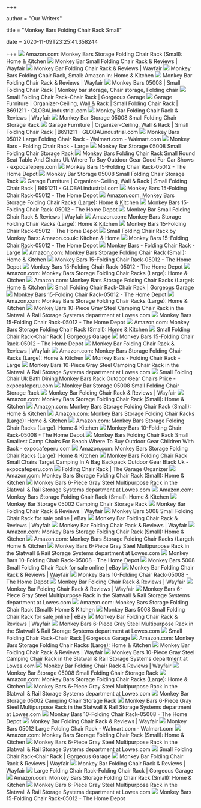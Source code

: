 +++
        
author = "Our Writers"
        
title = "Monkey Bars Folding Chair Rack Small"
        
date = 2020-11-09T23:25:41.358244
        
+++
[ ![](https://images-na.ssl-images-amazon.com/images/I/51Kqqk0XUiL._AC_SX522_.jpg)](https://images-na.ssl-images-amazon.com/images/I/51Kqqk0XUiL._AC_SX522_.jpg) Amazon.com: Monkey Bars Storage Folding Chair Rack (Small): Home & Kitchen
[ ![](https://secure.img1-fg.wfcdn.com/im/73464823/resize-h800-w800%5Ecompr-r85/1181/118130026/Small+Folding+Chair+Rack.jpg)](https://secure.img1-fg.wfcdn.com/im/73464823/resize-h800-w800%5Ecompr-r85/1181/118130026/Small+Folding+Chair+Rack.jpg) Monkey Bar Small Folding Chair Rack & Reviews | Wayfair
[ ![](https://secure.img1-fg.wfcdn.com/im/07927928/compr-r85/1069/106932944/folding-chair-rack.jpg)](https://secure.img1-fg.wfcdn.com/im/07927928/compr-r85/1069/106932944/folding-chair-rack.jpg) Monkey Bar Folding Chair Rack & Reviews | Wayfair
[ ![](https://images-na.ssl-images-amazon.com/images/I/7171ky9qo9L._SX425_.jpg)](https://images-na.ssl-images-amazon.com/images/I/7171ky9qo9L._SX425_.jpg) Monkey Bars Folding Chair Rack, Small: Amazon.in: Home & Kitchen
[ ![](https://secure.img1-fg.wfcdn.com/im/66750383/resize-h800-w800%5Ecompr-r85/1069/106932944/Folding+Chair+Rack.jpg)](https://secure.img1-fg.wfcdn.com/im/66750383/resize-h800-w800%5Ecompr-r85/1069/106932944/Folding+Chair+Rack.jpg) Monkey Bar Folding Chair Rack & Reviews | Wayfair
[ ![](https://i.pinimg.com/600x315/3d/02/07/3d0207912fe16b5054c6ed79681a9251.jpg)](https://i.pinimg.com/600x315/3d/02/07/3d0207912fe16b5054c6ed79681a9251.jpg) Monkey Bars 05008 | Small Folding Chair Rack | Monkey bar storage, Chair  storage, Folding chair
[ ![](https://i.ytimg.com/vi/qWwwfiWFbl0/maxresdefault.jpg)](https://i.ytimg.com/vi/qWwwfiWFbl0/maxresdefault.jpg) Small Folding Chair Rack-Chair Rack | Gorgeous Garage
[ ![](https://images.globalindustrial.com/images/500x500/web-small-folding-chair-rack.jpg?t=1334116800000)](https://images.globalindustrial.com/images/500x500/web-small-folding-chair-rack.jpg?t=1334116800000) Garage Furniture | Organizer-Ceiling, Wall & Rack | Small Folding Chair Rack  | B691211 - GLOBALindustrial.com
[ ![](https://secure.img1-fg.wfcdn.com/im/09995818/resize-h800-w800%5Ecompr-r85/1069/106932949/Folding+Chair+Rack.jpg)](https://secure.img1-fg.wfcdn.com/im/09995818/resize-h800-w800%5Ecompr-r85/1069/106932949/Folding+Chair+Rack.jpg) Monkey Bar Folding Chair Rack & Reviews | Wayfair
[ ![](https://www.competitiveedgeproducts.com/assets/images/05008-05.jpeg)](https://www.competitiveedgeproducts.com/assets/images/05008-05.jpeg) Monkey Bar Storage 05008 Small Folding Chair Storage Rack
[ ![](https://images.globalindustrial.com/images/enlarge/web-small-folding-chair-rack-front-view.jpg?t=1581483600000)](https://images.globalindustrial.com/images/enlarge/web-small-folding-chair-rack-front-view.jpg?t=1581483600000) Garage Furniture | Organizer-Ceiling, Wall & Rack | Small Folding Chair Rack  | B691211 - GLOBALindustrial.com
[ ![](https://i5.walmartimages.com/asr/6f6096c2-8e4d-4908-9882-b3d5afc978b4_1.abb07bc66d108cd298973fe398c03033.jpeg?odnWidth=612&odnHeight=612&odnBg=ffffff)](https://i5.walmartimages.com/asr/6f6096c2-8e4d-4908-9882-b3d5afc978b4_1.abb07bc66d108cd298973fe398c03033.jpeg?odnWidth=612&odnHeight=612&odnBg=ffffff) Monkey Bars 05012 Large Folding Chair Rack - Walmart.com - Walmart.com
[ ![](https://woodcraft-production-weblinc.netdna-ssl.com/product_images/monkey-bars-folding-chair-rack-large/5843c63169702d0253000e01/super_zoom.jpg?c=1480836657)](https://woodcraft-production-weblinc.netdna-ssl.com/product_images/monkey-bars-folding-chair-rack-large/5843c63169702d0253000e01/super_zoom.jpg?c=1480836657) Monkey Bars - Folding Chair Rack - Large
[ ![](https://www.competitiveedgeproducts.com/assets/images/05008-07.jpeg)](https://www.competitiveedgeproducts.com/assets/images/05008-07.jpeg) Monkey Bar Storage 05008 Small Folding Chair Storage Rack
[ ![](https://www.expocafeperu.com/w/2020/01/monkey-bars-folding-chair-rack-small-small-round-seat-folding-chair-small-folding-table-and-chairs-uk-small-folding-chair-where-to-buy.jpg)](https://www.expocafeperu.com/w/2020/01/monkey-bars-folding-chair-rack-small-small-round-seat-folding-chair-small-folding-table-and-chairs-uk-small-folding-chair-where-to-buy.jpg) Monkey Bars Folding Chair Rack Small Round Seat Table And Chairs Uk Where  To Buy Outdoor Gear Good For Car Shows - expocafeperu.com
[ ![](https://images.homedepot-static.com/productImages/44b716de-adb0-4131-b7bb-086db954bd35/svn/gray-monkey-bars-garage-storage-hooks-05012-44_600.jpg)](https://images.homedepot-static.com/productImages/44b716de-adb0-4131-b7bb-086db954bd35/svn/gray-monkey-bars-garage-storage-hooks-05012-44_600.jpg) Monkey Bars 15-Folding Chair Rack-05012 - The Home Depot
[ ![](https://www.competitiveedgeproducts.com/assets/images/05008-02.jpeg)](https://www.competitiveedgeproducts.com/assets/images/05008-02.jpeg) Monkey Bar Storage 05008 Small Folding Chair Storage Rack
[ ![](https://images.globalindustrial.com/images/500x500/web-small-folding-chair-rack-front-view.jpg?t=1581483600000)](https://images.globalindustrial.com/images/500x500/web-small-folding-chair-rack-front-view.jpg?t=1581483600000) Garage Furniture | Organizer-Ceiling, Wall & Rack | Small Folding Chair Rack  | B691211 - GLOBALindustrial.com
[ ![](https://images.homedepot-static.com/productImages/d49b7fc4-cdb8-4b29-ad32-591a8ed6674e/svn/gray-monkey-bars-garage-storage-hooks-05012-4f_600.jpg)](https://images.homedepot-static.com/productImages/d49b7fc4-cdb8-4b29-ad32-591a8ed6674e/svn/gray-monkey-bars-garage-storage-hooks-05012-4f_600.jpg) Monkey Bars 15-Folding Chair Rack-05012 - The Home Depot
[ ![](https://images-na.ssl-images-amazon.com/images/I/61W%2Bc7uLK1L._AC_SL1250_.jpg)](https://images-na.ssl-images-amazon.com/images/I/61W%2Bc7uLK1L._AC_SL1250_.jpg) Amazon.com: Monkey Bars Storage Folding Chair Racks (Large): Home & Kitchen
[ ![](https://images.homedepot-static.com/productImages/7f94d5b2-a7f7-42e0-a6c8-3c478e57ab9a/svn/gray-monkey-bars-garage-storage-hooks-05012-77_600.jpg)](https://images.homedepot-static.com/productImages/7f94d5b2-a7f7-42e0-a6c8-3c478e57ab9a/svn/gray-monkey-bars-garage-storage-hooks-05012-77_600.jpg) Monkey Bars 15-Folding Chair Rack-05012 - The Home Depot
[ ![](https://secure.img1-fg.wfcdn.com/im/60744358/resize-h800-w800%5Ecompr-r85/1181/118130018/Small+Folding+Chair+Rack.jpg)](https://secure.img1-fg.wfcdn.com/im/60744358/resize-h800-w800%5Ecompr-r85/1181/118130018/Small+Folding+Chair+Rack.jpg) Monkey Bar Small Folding Chair Rack & Reviews | Wayfair
[ ![](https://m.media-amazon.com/images/S/aplus-media/sc/4e88bf5f-994a-4fc7-b2e0-4a2faf1f0530.__CR0,191,1000,619_PT0_SX970_V1___.png)](https://m.media-amazon.com/images/S/aplus-media/sc/4e88bf5f-994a-4fc7-b2e0-4a2faf1f0530.__CR0,191,1000,619_PT0_SX970_V1___.png) Amazon.com: Monkey Bars Storage Folding Chair Racks (Large): Home & Kitchen
[ ![](https://images.homedepot-static.com/productImages/d49b706b-f24e-4a39-95ea-9d36d12bc5e7/svn/gray-monkey-bars-garage-storage-hooks-05012-1d_600.jpg)](https://images.homedepot-static.com/productImages/d49b706b-f24e-4a39-95ea-9d36d12bc5e7/svn/gray-monkey-bars-garage-storage-hooks-05012-1d_600.jpg) Monkey Bars 15-Folding Chair Rack-05012 - The Home Depot
[ ![](https://images-eu.ssl-images-amazon.com/images/I/215pIzcGeZL._SR600%2C315_PIWhiteStrip%2CBottomLeft%2C0%2C35_SCLZZZZZZZ_.jpg)](https://images-eu.ssl-images-amazon.com/images/I/215pIzcGeZL._SR600%2C315_PIWhiteStrip%2CBottomLeft%2C0%2C35_SCLZZZZZZZ_.jpg) Small Folding Chair Rack by Monkey Bars: Amazon.co.uk: Kitchen & Home
[ ![](https://images.homedepot-static.com/productImages/dbd7fc0b-c900-4549-9d6d-239291a2fda1/svn/gray-monkey-bars-garage-storage-hooks-05012-66_600.jpg)](https://images.homedepot-static.com/productImages/dbd7fc0b-c900-4549-9d6d-239291a2fda1/svn/gray-monkey-bars-garage-storage-hooks-05012-66_600.jpg) Monkey Bars 15-Folding Chair Rack-05012 - The Home Depot
[ ![](https://woodcraft-production-weblinc.netdna-ssl.com/product_images/monkey-bars-folding-chair-rack-large/5843c63069702d0253000e00/super_zoom.jpg?c=1480836656)](https://woodcraft-production-weblinc.netdna-ssl.com/product_images/monkey-bars-folding-chair-rack-large/5843c63069702d0253000e00/super_zoom.jpg?c=1480836656) Monkey Bars - Folding Chair Rack - Large
[ ![](https://m.media-amazon.com/images/S/aplus-seller-content-images-us-east-1/ATVPDKIKX0DER/AHT1CESOFGI5B/1cad02b0-c0ba-4a81-9aa9-95f2cec78326._CR174,101,1667,515_PT0_SX970__.jpg)](https://m.media-amazon.com/images/S/aplus-seller-content-images-us-east-1/ATVPDKIKX0DER/AHT1CESOFGI5B/1cad02b0-c0ba-4a81-9aa9-95f2cec78326._CR174,101,1667,515_PT0_SX970__.jpg) Amazon.com: Monkey Bars Storage Folding Chair Rack (Small): Home & Kitchen
[ ![](https://images.homedepot-static.com/productImages/f1654e3e-a535-4f98-a898-fcfda30e438c/svn/gray-monkey-bars-garage-storage-hooks-05012-31_600.jpg)](https://images.homedepot-static.com/productImages/f1654e3e-a535-4f98-a898-fcfda30e438c/svn/gray-monkey-bars-garage-storage-hooks-05012-31_600.jpg) Monkey Bars 15-Folding Chair Rack-05012 - The Home Depot
[ ![](https://images.homedepot-static.com/productImages/95bdc6d7-a664-4c55-be92-3786e63faa41/svn/gray-monkey-bars-garage-storage-hooks-05012-e1_600.jpg)](https://images.homedepot-static.com/productImages/95bdc6d7-a664-4c55-be92-3786e63faa41/svn/gray-monkey-bars-garage-storage-hooks-05012-e1_600.jpg) Monkey Bars 15-Folding Chair Rack-05012 - The Home Depot
[ ![](https://m.media-amazon.com/images/S/aplus-media/sc/ff22af9f-a908-4ac5-bca3-b516772cb644.__CR0,0,970,600_PT0_SX970_V1___.jpg)](https://m.media-amazon.com/images/S/aplus-media/sc/ff22af9f-a908-4ac5-bca3-b516772cb644.__CR0,0,970,600_PT0_SX970_V1___.jpg) Amazon.com: Monkey Bars Storage Folding Chair Racks (Large): Home & Kitchen
[ ![](https://m.media-amazon.com/images/I/81mTtn+5Z1L._AC_SS350_.jpg)](https://m.media-amazon.com/images/I/81mTtn+5Z1L._AC_SS350_.jpg) Amazon.com: Monkey Bars Storage Folding Chair Racks (Large): Home & Kitchen
[ ![](https://gorgeousgarage.com/sites/default/files/styles/product_one_half/public/small-folding-chair-kit.jpg?itok=ptE8pYre)](https://gorgeousgarage.com/sites/default/files/styles/product_one_half/public/small-folding-chair-kit.jpg?itok=ptE8pYre) Small Folding Chair Rack-Chair Rack | Gorgeous Garage
[ ![](https://images.homedepot-static.com/productImages/772bd43a-8eb6-4b39-8a33-b0594ca3f547/svn/gray-monkey-bars-garage-storage-hooks-05012-76_600.jpg)](https://images.homedepot-static.com/productImages/772bd43a-8eb6-4b39-8a33-b0594ca3f547/svn/gray-monkey-bars-garage-storage-hooks-05012-76_600.jpg) Monkey Bars 15-Folding Chair Rack-05012 - The Home Depot
[ ![](https://m.media-amazon.com/images/S/aplus-media/sc/77f44fcb-2e85-4397-9cb0-e81d8a8c33e9.__CR0,0,970,300_PT0_SX970_V1___.jpg)](https://m.media-amazon.com/images/S/aplus-media/sc/77f44fcb-2e85-4397-9cb0-e81d8a8c33e9.__CR0,0,970,300_PT0_SX970_V1___.jpg) Amazon.com: Monkey Bars Storage Folding Chair Racks (Large): Home & Kitchen
[ ![](http://mobileimages.lowes.com/product/converted/100141/1001417900.jpg)](http://mobileimages.lowes.com/product/converted/100141/1001417900.jpg) Monkey Bars 10-Piece Gray Steel Camping Chair Rack in the Slatwall & Rail  Storage Systems department at Lowes.com
[ ![](https://images.homedepot-static.com/productImages/2ad581e0-31cd-4636-a57d-fc09e008062d/svn/monkey-bars-garage-bike-racks-01006-64_1000.jpg)](https://images.homedepot-static.com/productImages/2ad581e0-31cd-4636-a57d-fc09e008062d/svn/monkey-bars-garage-bike-racks-01006-64_1000.jpg) Monkey Bars 15-Folding Chair Rack-05012 - The Home Depot
[ ![](https://images-na.ssl-images-amazon.com/images/I/81CQ3OLmBqL._AC_UL160_SR160,160_.jpg)](https://images-na.ssl-images-amazon.com/images/I/81CQ3OLmBqL._AC_UL160_SR160,160_.jpg) Amazon.com: Monkey Bars Storage Folding Chair Rack (Small): Home & Kitchen
[ ![](https://gorgeousgarage.com/sites/default/files/styles/related_products/public/9_bucket_rack-white.jpg?itok=lwwZEWE9)](https://gorgeousgarage.com/sites/default/files/styles/related_products/public/9_bucket_rack-white.jpg?itok=lwwZEWE9) Small Folding Chair Rack-Chair Rack | Gorgeous Garage
[ ![](https://images.homedepot-static.com/productImages/c62059c8-720a-41b4-93aa-c979650ebd1c/svn/gray-monkey-bars-garage-storage-hooks-02001-64_600.jpg)](https://images.homedepot-static.com/productImages/c62059c8-720a-41b4-93aa-c979650ebd1c/svn/gray-monkey-bars-garage-storage-hooks-02001-64_600.jpg) Monkey Bars 15-Folding Chair Rack-05012 - The Home Depot
[ ![](https://secure.img1-fg.wfcdn.com/im/24078862/resize-h340-p1-w340%5Ecompr-r70/2823/2823192/Rough+N+Ready+Open+54%2522+H+x+32%2522+W+4+Shelf+Shelving+Unit+Starter.jpg)](https://secure.img1-fg.wfcdn.com/im/24078862/resize-h340-p1-w340%5Ecompr-r70/2823/2823192/Rough+N+Ready+Open+54%2522+H+x+32%2522+W+4+Shelf+Shelving+Unit+Starter.jpg) Monkey Bar Folding Chair Rack & Reviews | Wayfair
[ ![](https://images-na.ssl-images-amazon.com/images/I/61IhraRE4WL._AC_UL160_SR160,160_.jpg)](https://images-na.ssl-images-amazon.com/images/I/61IhraRE4WL._AC_UL160_SR160,160_.jpg) Amazon.com: Monkey Bars Storage Folding Chair Racks (Large): Home & Kitchen
[ ![](https://woodcraft-production-weblinc.netdna-ssl.com/product_images/shelterlogic-firewood-rack-in-a-box-heavy-duty-with-cover-12/5d5b8da7776f6f7843001b30/large_thumb.jpg?c=1566281127)](https://woodcraft-production-weblinc.netdna-ssl.com/product_images/shelterlogic-firewood-rack-in-a-box-heavy-duty-with-cover-12/5d5b8da7776f6f7843001b30/large_thumb.jpg?c=1566281127) Monkey Bars - Folding Chair Rack - Large
[ ![](https://mobileimages.lowes.com/product/converted/100141/1001417872.jpg?size=lg)](https://mobileimages.lowes.com/product/converted/100141/1001417872.jpg?size=lg) Monkey Bars 10-Piece Gray Steel Camping Chair Rack in the Slatwall & Rail  Storage Systems department at Lowes.com
[ ![](https://www.expocafeperu.com/w/2020/01/small-folding-chair-uk-small-folding-bath-chair-small-folding-dining-chair-monkey-bars-folding-chair-rack-small.jpg)](https://www.expocafeperu.com/w/2020/01/small-folding-chair-uk-small-folding-bath-chair-small-folding-dining-chair-monkey-bars-folding-chair-rack-small.jpg) Small Folding Chair Uk Bath Dining Monkey Bars Rack Outdoor Gear Chairs  Price - expocafeperu.com
[ ![](https://www.competitiveedgeproducts.com/assets/images/42803small-10.jpg)](https://www.competitiveedgeproducts.com/assets/images/42803small-10.jpg) Monkey Bar Storage 05008 Small Folding Chair Storage Rack
[ ![](https://secure.img1-fg.wfcdn.com/im/07063776/c_crop-h190-p1-w190%5Ecompr-r70/1264/126438487/default_name.jpg)](https://secure.img1-fg.wfcdn.com/im/07063776/c_crop-h190-p1-w190%5Ecompr-r70/1264/126438487/default_name.jpg) Monkey Bar Folding Chair Rack & Reviews | Wayfair
[ ![](https://images-na.ssl-images-amazon.com/images/I/41%2BKcuE7-NL._AC_SY355_.jpg)](https://images-na.ssl-images-amazon.com/images/I/41%2BKcuE7-NL._AC_SY355_.jpg) Amazon.com: Monkey Bars Storage Folding Chair Rack (Small): Home & Kitchen
[ ![](https://m.media-amazon.com/images/S/aplus-seller-content-images-us-east-1/ATVPDKIKX0DER/AHT1CESOFGI5B/99edef47-dd85-4ab9-95cf-06c2fe00eb26._CR0,1,600,180_PT0_SX600__.jpg)](https://m.media-amazon.com/images/S/aplus-seller-content-images-us-east-1/ATVPDKIKX0DER/AHT1CESOFGI5B/99edef47-dd85-4ab9-95cf-06c2fe00eb26._CR0,1,600,180_PT0_SX600__.jpg) Amazon.com: Monkey Bars Storage Folding Chair Rack (Small): Home & Kitchen
[ ![](https://images-na.ssl-images-amazon.com/images/I/81aMZC9wZsL._AC_UL160_SR160,160_.jpg)](https://images-na.ssl-images-amazon.com/images/I/81aMZC9wZsL._AC_UL160_SR160,160_.jpg) Amazon.com: Monkey Bars Storage Folding Chair Racks (Large): Home & Kitchen
[ ![](https://m.media-amazon.com/images/S/aplus-media/sc/941059bd-f206-4268-8a77-b3e44f28d63a.__CR0,0,970,300_PT0_SX970_V1___.png)](https://m.media-amazon.com/images/S/aplus-media/sc/941059bd-f206-4268-8a77-b3e44f28d63a.__CR0,0,970,300_PT0_SX970_V1___.png) Amazon.com: Monkey Bars Storage Folding Chair Racks (Large): Home & Kitchen
[ ![](https://images.homedepot-static.com/productImages/760b73fa-8a42-4460-a24e-a00918113369/svn/gray-monkey-bars-garage-storage-hooks-02002-64_600.jpg)](https://images.homedepot-static.com/productImages/760b73fa-8a42-4460-a24e-a00918113369/svn/gray-monkey-bars-garage-storage-hooks-02002-64_600.jpg) Monkey Bars 10-Folding Chair Rack-05008 - The Home Depot
[ ![](https://www.expocafeperu.com/w/2020/01/monkey-bars-folding-chair-rack-small-smallest-folding-camp-chair-small-folding-chairs-for-beach-small-folding-chair-where-to-buy.jpg)](https://www.expocafeperu.com/w/2020/01/monkey-bars-folding-chair-rack-small-smallest-folding-camp-chair-small-folding-chairs-for-beach-small-folding-chair-where-to-buy.jpg) Monkey Bars Folding Chair Rack Small Smallest Camp Chairs For Beach Where  To Buy Outdoor Gear Children With Back - expocafeperu.com
[ ![](https://images-na.ssl-images-amazon.com/images/I/6181TAuyqtL._AC_UL160_SR160,160_.jpg)](https://images-na.ssl-images-amazon.com/images/I/6181TAuyqtL._AC_UL160_SR160,160_.jpg) Amazon.com: Monkey Bars Storage Folding Chair Racks (Large): Home & Kitchen
[ ![](https://www.expocafeperu.com/w/2020/01/monkey-bars-folding-chair-rack-small-small-folding-chairs-target-small-folding-camping-chairs-in-a-bag-small-folding-backpack-chair.jpg)](https://www.expocafeperu.com/w/2020/01/monkey-bars-folding-chair-rack-small-small-folding-chairs-target-small-folding-camping-chairs-in-a-bag-small-folding-backpack-chair.jpg) Monkey Bars Folding Chair Rack Small Chairs Target Camping In A Bag  Backpack Outdoor Gear Black Uk - expocafeperu.com
[ ![](http://thegarageorganizer.com/wp-content/uploads/2013/06/Product-monkeybar-chairs01.jpg)](http://thegarageorganizer.com/wp-content/uploads/2013/06/Product-monkeybar-chairs01.jpg) Folding Chair Rack | The Garage Organizer
[ ![](https://m.media-amazon.com/images/S/aplus-seller-content-images-us-east-1/ATVPDKIKX0DER/AHT1CESOFGI5B/6e30abb1-8e9d-4b33-99a5-d18a15140d77._CR0,0,1584,1584_PT0_SX300__.jpg)](https://m.media-amazon.com/images/S/aplus-seller-content-images-us-east-1/ATVPDKIKX0DER/AHT1CESOFGI5B/6e30abb1-8e9d-4b33-99a5-d18a15140d77._CR0,0,1584,1584_PT0_SX300__.jpg) Amazon.com: Monkey Bars Storage Folding Chair Rack (Small): Home & Kitchen
[ ![](https://mobileimages.lowes.com/product/converted/100142/1001425126.jpg?size=lg)](https://mobileimages.lowes.com/product/converted/100142/1001425126.jpg?size=lg) Monkey Bars 6-Piece Gray Steel Multipurpose Rack in the Slatwall & Rail  Storage Systems department at Lowes.com
[ ![](https://images-na.ssl-images-amazon.com/images/I/41fvDVLuAIL._AC_SY355_.jpg)](https://images-na.ssl-images-amazon.com/images/I/41fvDVLuAIL._AC_SY355_.jpg) Amazon.com: Monkey Bars Storage Folding Chair Rack (Small): Home & Kitchen
[ ![](https://www.competitiveedgeproducts.com/assets/images/05002-03.jpeg)](https://www.competitiveedgeproducts.com/assets/images/05002-03.jpeg) Monkey Bar Storage 05002 Camping Chair Storage Rack
[ ![](https://secure.img1-fg.wfcdn.com/im/33866946/resize-h340-p1-w340%5Ecompr-r70/1017/101780521/GALS48M4JW+Gladiator+48%2522+W+x+96%2522+L+GearLoft+Overhead+Garage+Ceiling+Mounted+Rack.jpg)](https://secure.img1-fg.wfcdn.com/im/33866946/resize-h340-p1-w340%5Ecompr-r70/1017/101780521/GALS48M4JW+Gladiator+48%2522+W+x+96%2522+L+GearLoft+Overhead+Garage+Ceiling+Mounted+Rack.jpg) Monkey Bar Folding Chair Rack & Reviews | Wayfair
[ ![](https://i.ebayimg.com/images/g/FvQAAOSw~mRe2PTz/s-l225.jpg)](https://i.ebayimg.com/images/g/FvQAAOSw~mRe2PTz/s-l225.jpg) Monkey Bars 5008 Small Folding Chair Rack for sale online | eBay
[ ![](https://secure.img1-fg.wfcdn.com/im/93165259/resize-h500-p1-w500%5Ecompr-r85/1069/106966486/default_name.jpg)](https://secure.img1-fg.wfcdn.com/im/93165259/resize-h500-p1-w500%5Ecompr-r85/1069/106966486/default_name.jpg) Monkey Bar Folding Chair Rack & Reviews | Wayfair
[ ![](https://secure.img1-fg.wfcdn.com/im/02314817/resize-w500%5Ecompr-r85/4042/40421038/video_image.jpg)](https://secure.img1-fg.wfcdn.com/im/02314817/resize-w500%5Ecompr-r85/4042/40421038/video_image.jpg) Monkey Bar Folding Chair Rack & Reviews | Wayfair
[ ![](https://m.media-amazon.com/images/S/aplus-seller-content-images-us-east-1/ATVPDKIKX0DER/AHT1CESOFGI5B/09de7b31-791a-4342-96ab-3be0d619b316._CR0,0,300,300_PT0_SX300__.jpg)](https://m.media-amazon.com/images/S/aplus-seller-content-images-us-east-1/ATVPDKIKX0DER/AHT1CESOFGI5B/09de7b31-791a-4342-96ab-3be0d619b316._CR0,0,300,300_PT0_SX300__.jpg) Amazon.com: Monkey Bars Storage Folding Chair Rack (Small): Home & Kitchen
[ ![](https://images-na.ssl-images-amazon.com/images/I/41kVR2g9FEL._AC_UL160_SR160,160_.jpg)](https://images-na.ssl-images-amazon.com/images/I/41kVR2g9FEL._AC_UL160_SR160,160_.jpg) Amazon.com: Monkey Bars Storage Folding Chair Racks (Large): Home & Kitchen
[ ![](https://mobileimages.lowes.com/product/converted/100142/1001424460.jpg?size=lg)](https://mobileimages.lowes.com/product/converted/100142/1001424460.jpg?size=lg) Monkey Bars 6-Piece Gray Steel Multipurpose Rack in the Slatwall & Rail  Storage Systems department at Lowes.com
[ ![](https://images.homedepot-static.com/productImages/e7cbf89b-88b4-43a9-8408-868e3ad29973/svn/gray-monkey-bars-garage-storage-hooks-06001-64_600.jpg)](https://images.homedepot-static.com/productImages/e7cbf89b-88b4-43a9-8408-868e3ad29973/svn/gray-monkey-bars-garage-storage-hooks-06001-64_600.jpg) Monkey Bars 10-Folding Chair Rack-05008 - The Home Depot
[ ![](https://i.ebayimg.com/00/s/NTAwWDUwMA==/z/YDQAAOSwBUlfaqZr/$_1.JPG?set_id=8800005007)](https://i.ebayimg.com/00/s/NTAwWDUwMA==/z/YDQAAOSwBUlfaqZr/$_1.JPG?set_id=8800005007) Monkey Bars 5008 Small Folding Chair Rack for sale online | eBay
[ ![](https://secure.img1-fg.wfcdn.com/im/15192059/resize-h340-p1-w340%5Ecompr-r70/1398/13989103/Wall+Mount+Basket+3+Shelf+Shelving+Unit.jpg)](https://secure.img1-fg.wfcdn.com/im/15192059/resize-h340-p1-w340%5Ecompr-r70/1398/13989103/Wall+Mount+Basket+3+Shelf+Shelving+Unit.jpg) Monkey Bar Folding Chair Rack & Reviews | Wayfair
[ ![](https://images.homedepot-static.com/productImages/8a5f069e-ef95-4f11-927f-9335542d3a49/svn/gray-monkey-bars-garage-storage-hooks-02003-64_600.jpg)](https://images.homedepot-static.com/productImages/8a5f069e-ef95-4f11-927f-9335542d3a49/svn/gray-monkey-bars-garage-storage-hooks-02003-64_600.jpg) Monkey Bars 10-Folding Chair Rack-05008 - The Home Depot
[ ![](https://secure.img1-fg.wfcdn.com/im/26682163/resize-h340-p1-w340%5Ecompr-r70/6273/627340/11%2522+H+x+11.75%2522+W+x+11.38%2522+D+10+Drawer+Interlocking+Storage+Rack.jpg)](https://secure.img1-fg.wfcdn.com/im/26682163/resize-h340-p1-w340%5Ecompr-r70/6273/627340/11%2522+H+x+11.75%2522+W+x+11.38%2522+D+10+Drawer+Interlocking+Storage+Rack.jpg) Monkey Bar Folding Chair Rack & Reviews | Wayfair
[ ![](https://secure.img1-fg.wfcdn.com/im/01635520/resize-h340-p1-w340%5Ecompr-r70/1166/116666984/Menges+72%2522+H+x+36%2522+W+Five+Shelf+Shelving+Unit.jpg)](https://secure.img1-fg.wfcdn.com/im/01635520/resize-h340-p1-w340%5Ecompr-r70/1166/116666984/Menges+72%2522+H+x+36%2522+W+Five+Shelf+Shelving+Unit.jpg) Monkey Bar Folding Chair Rack & Reviews | Wayfair
[ ![](https://mobileimages.lowes.com/product/converted/100184/1001840650.jpg?size=lg)](https://mobileimages.lowes.com/product/converted/100184/1001840650.jpg?size=lg) Monkey Bars 6-Piece Gray Steel Multipurpose Rack in the Slatwall & Rail  Storage Systems department at Lowes.com
[ ![](https://images-na.ssl-images-amazon.com/images/I/61eSaq9YP9L._AC_UL160_SR160,160_.jpg)](https://images-na.ssl-images-amazon.com/images/I/61eSaq9YP9L._AC_UL160_SR160,160_.jpg) Amazon.com: Monkey Bars Storage Folding Chair Rack (Small): Home & Kitchen
[ ![](https://i.ebayimg.com/images/g/gxcAAOSwnWxfL3eB/s-l225.jpg)](https://i.ebayimg.com/images/g/gxcAAOSwnWxfL3eB/s-l225.jpg) Monkey Bars 5008 Small Folding Chair Rack for sale online | eBay
[ ![](https://secure.img1-fg.wfcdn.com/im/38004346/resize-h500-p1-w500%5Ecompr-r85/7774/77744042/default_name.jpg)](https://secure.img1-fg.wfcdn.com/im/38004346/resize-h500-p1-w500%5Ecompr-r85/7774/77744042/default_name.jpg) Monkey Bar Folding Chair Rack & Reviews | Wayfair
[ ![](https://mobileimages.lowes.com/product/converted/100141/1001417886.jpg?size=lg)](https://mobileimages.lowes.com/product/converted/100141/1001417886.jpg?size=lg) Monkey Bars 6-Piece Gray Steel Multipurpose Rack in the Slatwall & Rail  Storage Systems department at Lowes.com
[ ![](https://gorgeousgarage.com/sites/default/files/styles/related_products/public/large-coat-rack--front-view.jpg?itok=75guMhpx)](https://gorgeousgarage.com/sites/default/files/styles/related_products/public/large-coat-rack--front-view.jpg?itok=75guMhpx) Small Folding Chair Rack-Chair Rack | Gorgeous Garage
[ ![](https://images-na.ssl-images-amazon.com/images/I/71GhjA9Q-qL._AC_UL160_SR160,160_.jpg)](https://images-na.ssl-images-amazon.com/images/I/71GhjA9Q-qL._AC_UL160_SR160,160_.jpg) Amazon.com: Monkey Bars Storage Folding Chair Racks (Large): Home & Kitchen
[ ![](https://secure.img1-fg.wfcdn.com/im/04256986/resize-h500-p1-w500%5Ecompr-r85/4847/48476747/default_name.jpg)](https://secure.img1-fg.wfcdn.com/im/04256986/resize-h500-p1-w500%5Ecompr-r85/4847/48476747/default_name.jpg) Monkey Bar Folding Chair Rack & Reviews | Wayfair
[ ![](http://images.lowes.com/product/converted/100141/1001417900_12333699.jpg)](http://images.lowes.com/product/converted/100141/1001417900_12333699.jpg) Monkey Bars 10-Piece Gray Steel Camping Chair Rack in the Slatwall & Rail  Storage Systems department at Lowes.com
[ ![](https://secure.img1-fg.wfcdn.com/im/93894202/resize-h340-p1-w340%5Ecompr-r70/7361/73610125/Misael+3.51%2522+H+x+16.53%2522+W+Corner+Organizer.jpg)](https://secure.img1-fg.wfcdn.com/im/93894202/resize-h340-p1-w340%5Ecompr-r70/7361/73610125/Misael+3.51%2522+H+x+16.53%2522+W+Corner+Organizer.jpg) Monkey Bar Folding Chair Rack & Reviews | Wayfair
[ ![](https://www.competitiveedgeproducts.com/assets/images/thumbnails/80097small-10_thumbnail.jpg)](https://www.competitiveedgeproducts.com/assets/images/thumbnails/80097small-10_thumbnail.jpg) Monkey Bar Storage 05008 Small Folding Chair Storage Rack
[ ![](https://images-na.ssl-images-amazon.com/images/I/81-wLjEpl8L._AC_UL160_SR160,160_.jpg)](https://images-na.ssl-images-amazon.com/images/I/81-wLjEpl8L._AC_UL160_SR160,160_.jpg) Amazon.com: Monkey Bars Storage Folding Chair Racks (Large): Home & Kitchen
[ ![](https://mobileimages.lowes.com/product/converted/100142/1001424380.jpg?size=lg)](https://mobileimages.lowes.com/product/converted/100142/1001424380.jpg?size=lg) Monkey Bars 6-Piece Gray Steel Multipurpose Rack in the Slatwall & Rail  Storage Systems department at Lowes.com
[ ![](https://www.competitiveedgeproducts.com/assets/images/05002-01.jpeg)](https://www.competitiveedgeproducts.com/assets/images/05002-01.jpeg) Monkey Bar Storage 05002 Camping Chair Storage Rack
[ ![](https://mobileimages.lowes.com/product/converted/100142/1001424540.jpg?size=lg)](https://mobileimages.lowes.com/product/converted/100142/1001424540.jpg?size=lg) Monkey Bars 6-Piece Gray Steel Multipurpose Rack in the Slatwall & Rail  Storage Systems department at Lowes.com
[ ![](https://images.homedepot-static.com/productImages/f0d50048-c329-42c6-9744-9d93d12c2d29/svn/gray-rubbermaid-garage-storage-hooks-1960412-64_300.jpg)](https://images.homedepot-static.com/productImages/f0d50048-c329-42c6-9744-9d93d12c2d29/svn/gray-rubbermaid-garage-storage-hooks-1960412-64_300.jpg) Monkey Bars 10-Folding Chair Rack-05008 - The Home Depot
[ ![](https://secure.img1-fg.wfcdn.com/im/97581723/resize-h340-p1-w340%5Ecompr-r70/6161/61614626/48%2522+H+x+15%2522+W+Shelving+Unit+with+Liners.jpg)](https://secure.img1-fg.wfcdn.com/im/97581723/resize-h340-p1-w340%5Ecompr-r70/6161/61614626/48%2522+H+x+15%2522+W+Shelving+Unit+with+Liners.jpg) Monkey Bar Folding Chair Rack & Reviews | Wayfair
[ ![](https://i5.walmartimages.com/asr/8d229266-30e7-46ef-9457-3139c637bfd3_1.e927b262f04ed53bd5badbcee1b0e883.jpeg?odnWidth=100&odnHeight=100&odnBg=ffffff)](https://i5.walmartimages.com/asr/8d229266-30e7-46ef-9457-3139c637bfd3_1.e927b262f04ed53bd5badbcee1b0e883.jpeg?odnWidth=100&odnHeight=100&odnBg=ffffff) Monkey Bars 05012 Large Folding Chair Rack - Walmart.com - Walmart.com
[ ![](https://m.media-amazon.com/images/S/aplus-seller-content-images-us-east-1/ATVPDKIKX0DER/AHT1CESOFGI5B/ffdfa315-69ca-4de1-a29d-f2af04a31079._CR0,0,1588,1588_PT0_SX300__.jpg)](https://m.media-amazon.com/images/S/aplus-seller-content-images-us-east-1/ATVPDKIKX0DER/AHT1CESOFGI5B/ffdfa315-69ca-4de1-a29d-f2af04a31079._CR0,0,1588,1588_PT0_SX300__.jpg) Amazon.com: Monkey Bars Storage Folding Chair Rack (Small): Home & Kitchen
[ ![](https://mobileimages.lowes.com/product/converted/100142/1001424300.jpg?size=lg)](https://mobileimages.lowes.com/product/converted/100142/1001424300.jpg?size=lg) Monkey Bars 6-Piece Gray Steel Multipurpose Rack in the Slatwall & Rail  Storage Systems department at Lowes.com
[ ![](https://gorgeousgarage.com/sites/default/files/styles/related_products/public/rake_rack_full_1.jpg?itok=O90n2tzg)](https://gorgeousgarage.com/sites/default/files/styles/related_products/public/rake_rack_full_1.jpg?itok=O90n2tzg) Small Folding Chair Rack-Chair Rack | Gorgeous Garage
[ ![](https://secure.img1-fg.wfcdn.com/im/77250770/resize-h500-p1-w500%5Ecompr-r85/5913/59139189/default_name.jpg)](https://secure.img1-fg.wfcdn.com/im/77250770/resize-h500-p1-w500%5Ecompr-r85/5913/59139189/default_name.jpg) Monkey Bar Folding Chair Rack & Reviews | Wayfair
[ ![](https://secure.img1-fg.wfcdn.com/im/95167921/resize-h500-p1-w500%5Ecompr-r85/7634/76345205/default_name.jpg)](https://secure.img1-fg.wfcdn.com/im/95167921/resize-h500-p1-w500%5Ecompr-r85/7634/76345205/default_name.jpg) Monkey Bar Folding Chair Rack & Reviews | Wayfair
[ ![](https://gorgeousgarage.com/sites/default/files/styles/product_one_half/public/large-folding-chair-straight.jpg?itok=iyA7LHz1)](https://gorgeousgarage.com/sites/default/files/styles/product_one_half/public/large-folding-chair-straight.jpg?itok=iyA7LHz1) Large Folding Chair Rack-Folding Chair Rack | Gorgeous Garage
[ ![](https://images-na.ssl-images-amazon.com/images/I/71jkzi1QvqL._CR204,0,1224,1224_UX175.jpg)](https://images-na.ssl-images-amazon.com/images/I/71jkzi1QvqL._CR204,0,1224,1224_UX175.jpg) Amazon.com: Monkey Bars Storage Folding Chair Rack (Small): Home & Kitchen
[ ![](https://mobileimages.lowes.com/product/converted/676065/676065504892.jpg?size=lg)](https://mobileimages.lowes.com/product/converted/676065/676065504892.jpg?size=lg) Monkey Bars 6-Piece Gray Steel Multipurpose Rack in the Slatwall & Rail  Storage Systems department at Lowes.com
[ ![](https://images.homedepot-static.com/productImages/a75c55ec-374d-4a55-9d6f-71e8292a05e1/svn/granite-gladiator-garage-storage-hooks-gawa18skrh-64_600.jpg)](https://images.homedepot-static.com/productImages/a75c55ec-374d-4a55-9d6f-71e8292a05e1/svn/granite-gladiator-garage-storage-hooks-gawa18skrh-64_600.jpg) Monkey Bars 15-Folding Chair Rack-05012 - The Home Depot
